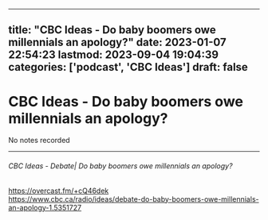 
---
title: "CBC Ideas - Do baby boomers owe millennials an apology?"
date: 2023-01-07 22:54:23
lastmod: 2023-09-04 19:04:39
categories: ['podcast', 'CBC Ideas']
draft: false
---


# CBC Ideas - Do baby boomers owe millennials an apology?

No notes recorded

- - -
###### CBC Ideas - Debate| Do baby boomers owe millennials an apology?

https://overcast.fm/+cQ46dek  
https://www.cbc.ca/radio/ideas/debate-do-baby-boomers-owe-millennials-an-apology-1.5351727

<!-- #public #podcast #CBC Ideas# -->

<!-- {BearID:B61EE1DF-AA7B-45AF-8B8F-F4448CDBEA8E-28016-00002D97C7E8F2AF} -->
